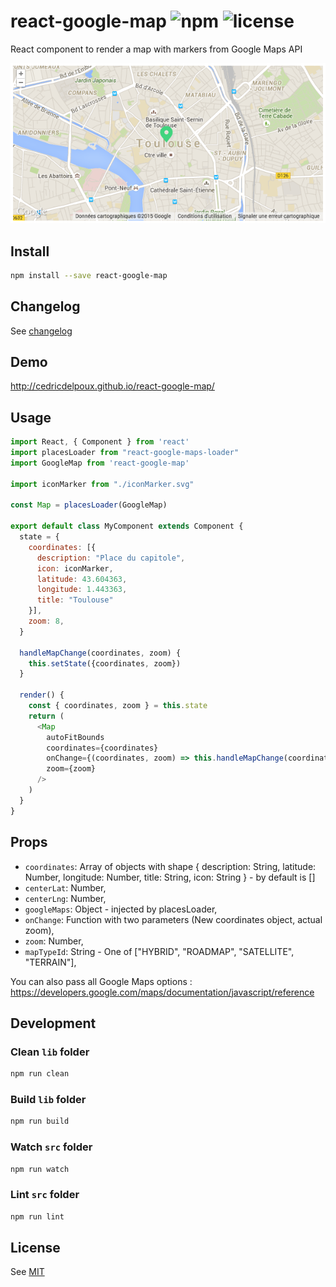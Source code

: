 # react-google-map ![npm](https://img.shields.io/npm/v/react-google-map.svg) ![license](https://img.shields.io/npm/l/react-google-map.svg)

React component to render a map with markers from Google Maps API

![react-google-map example](/screenshots/react-google-map-exemple.png)

## Install

```sh
npm install --save react-google-map
```

## Changelog

See [changelog](./CHANGELOG.md)

## Demo

<http://cedricdelpoux.github.io/react-google-map/>

## Usage

```js
import React, { Component } from 'react'
import placesLoader from "react-google-maps-loader"
import GoogleMap from 'react-google-map'

import iconMarker from "./iconMarker.svg"

const Map = placesLoader(GoogleMap)

export default class MyComponent extends Component {
  state = {
    coordinates: [{
      description: "Place du capitole",
      icon: iconMarker,
      latitude: 43.604363,
      longitude: 1.443363,
      title: "Toulouse"
    }],
    zoom: 8,
  }

  handleMapChange(coordinates, zoom) {
    this.setState({coordinates, zoom})
  }

  render() {
    const { coordinates, zoom } = this.state
    return (
      <Map
        autoFitBounds
        coordinates={coordinates}
        onChange={(coordinates, zoom) => this.handleMapChange(coordinates, zoom)}
        zoom={zoom}
      />
    )
  }
}
```

## Props

  * `coordinates`: Array of objects with shape { description: String, latitude: Number, longitude: Number, title: String, icon: String } - by default is []
  * `centerLat`: Number,
  * `centerLng`: Number,
  * `googleMaps`: Object - injected by placesLoader,
  * `onChange`: Function with two parameters (New coordinates object, actual zoom),
  * `zoom`: Number,
  * `mapTypeId`: String - One of ["HYBRID", "ROADMAP", "SATELLITE", "TERRAIN"],

You can also pass all Google Maps options :
https://developers.google.com/maps/documentation/javascript/reference

## Development

### Clean `lib` folder

```js
npm run clean
```

### Build `lib` folder

```js
npm run build
```

### Watch `src` folder

```js
npm run watch
```

### Lint `src` folder

```js
npm run lint
```

## License

See [MIT](./LICENCE)
